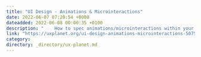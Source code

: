 ```yaml
---
title: "UI Design - Animations & Microinteractions"
date: 2022-06-07 07:20:54 +0000
dateadded: 2022-06-08 00:00:35 +0100
description: "    How to spec animations/microinteractions within your prototypes, and how to work with your developer to make them a reality.  Continue reading on UX Planet »  "
link: "https://uxplanet.org/ui-design-animations-microinteractions-50753e6f605c?source=rss----819cc2aaeee0---4"
category:
directory: _directory/ux-planet.md
---
```

